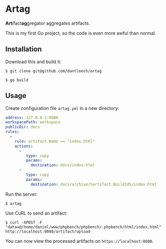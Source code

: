 Artag
=====

**Art**ifact**ag**gregator aggregates artifacts.

This is my first Go project, so the code is even more awful than normal.

Installation
------------

Download this and build it:

```
$ git clone git@github.com/dantleech/artag
```

```
$ go build
```

Usage
-----

Create configuration file `artag.yml` in a new directory:

```yaml
address: 127.0.0.1:8080
workspacePath: workspace
publicDir: docs
rules:
  -
    rule: artifact.Name == "index.html"
    actions:
      -
         type: copy
         params:
           destination: docs/index.html
      -
         type: copy
         params:
           destination: docs/archive/%artifact.BuildId%/index.html
```

Run the server:

```
$ artag
```

Use CuRL to send an artifact:

```
$ curl -XPOST -F "data=@/home/daniel/www/phpbench/phpbench/.phpbench/html/index.html" http://localhost:8080/artifact/upload
```

You can now view the processed artifacts on `https://localhost:8080`.
